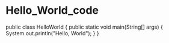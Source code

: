 # Hello_World_code

public class HelloWorld {
  public static void main(String[] args) {
    System.out.println("Hello, World");
  }
}
